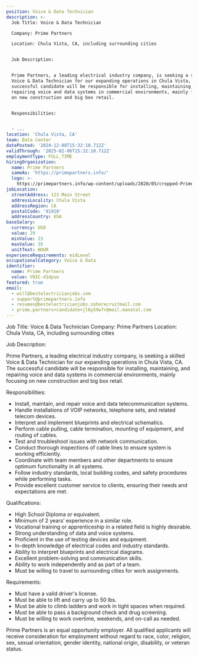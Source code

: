 ```yaml
---
position: Voice & Data Technician
description: >-
  Job Title: Voice & Data Technician

  Company: Prime Partners

  Location: Chula Vista, CA, including surrounding cities


  Job Description:


  Prime Partners, a leading electrical industry company, is seeking a skilled
  Voice & Data Technician for our expanding operations in Chula Vista, CA. The
  successful candidate will be responsible for installing, maintaining, and
  repairing voice and data systems in commercial environments, mainly focusing
  on new construction and big box retail.


  Responsibilities:


  - ...
location: 'Chula Vista, CA'
team: Data Center
datePosted: '2024-12-08T15:32:10.712Z'
validThrough: '2025-02-06T15:32:10.712Z'
employmentType: FULL_TIME
hiringOrganization:
  name: Prime Partners
  sameAs: 'https://primepartners.info/'
  logo: >-
    https://primepartners.info/wp-content/uploads/2020/05/cropped-Prime-Partners-Logo-NO-BG-1-1.png
jobLocation:
  streetAddress: 123 Main Street
  addressLocality: Chula Vista
  addressRegion: CA
  postalCode: '91910'
  addressCountry: USA
baseSalary:
  currency: USD
  value: 29
  minValue: 23
  maxValue: 35
  unitText: HOUR
experienceRequirements: midLevel
occupationalCategory: Voice & Data
identifier:
  name: Prime Partners
  value: VOIC-d1dpuo
featured: true
email:
  - will@bestelectricianjobs.com
  - support@primepartners.info
  - resumes@bestelectricianjobs.zohorecruitmail.com
  - prime.partners+candidate+jl6y59w7r@mail.manatal.com
---
```




Job Title: Voice & Data Technician
Company: Prime Partners
Location: Chula Vista, CA, including surrounding cities

Job Description:

Prime Partners, a leading electrical industry company, is seeking a skilled Voice & Data Technician for our expanding operations in Chula Vista, CA. The successful candidate will be responsible for installing, maintaining, and repairing voice and data systems in commercial environments, mainly focusing on new construction and big box retail.

Responsibilities:

- Install, maintain, and repair voice and data telecommunication systems.
- Handle installations of VOIP networks, telephone sets, and related telecom devices.
- Interpret and implement blueprints and electrical schematics.
- Perform cable pulling, cable termination, mounting of equipment, and routing of cables.
- Test and troubleshoot issues with network communication.
- Conduct thorough inspections of cable lines to ensure system is working efficiently.
- Coordinate with team members and other departments to ensure optimum functionality in all systems.
- Follow industry standards, local building codes, and safety procedures while performing tasks.
- Provide excellent customer service to clients, ensuring their needs and expectations are met.

Qualifications:

- High School Diploma or equivalent.
- Minimum of 2 years’ experience in a similar role.
- Vocational training or apprenticeship in a related field is highly desirable.
- Strong understanding of data and voice systems.
- Proficient in the use of testing devices and equipment.
- In-depth knowledge of electrical codes and industry standards.
- Ability to interpret blueprints and electrical diagrams.
- Excellent problem-solving and communication skills.
- Ability to work independently and as part of a team.
- Must be willing to travel to surrounding cities for work assignments.

Requirements:

- Must have a valid driver's license.
- Must be able to lift and carry up to 50 lbs.
- Must be able to climb ladders and work in tight spaces when required.
- Must be able to pass a background check and drug screening.
- Must be willing to work overtime, weekends, and on-call as needed.

Prime Partners is an equal opportunity employer. All qualified applicants will receive consideration for employment without regard to race, color, religion, sex, sexual orientation, gender identity, national origin, disability, or veteran status.